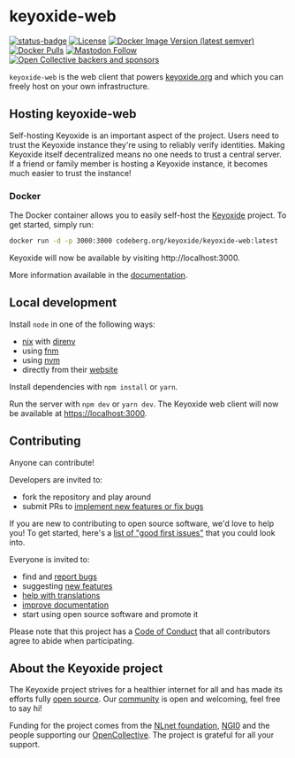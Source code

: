 # keyoxide-web

[![status-badge](https://ci.codeberg.org/api/badges/5919/status.svg)](https://ci.codeberg.org/repos/5919)
[![License](https://img.shields.io/badge/license-AGPL--v3-blue?style=flat)](https://codeberg.org/keyoxide/keyoxide-web/src/branch/main/LICENSE)
[![Docker Image Version (latest semver)](https://img.shields.io/docker/v/keyoxide/keyoxide?sort=semver&style=flat)](https://hub.docker.com/r/keyoxide/keyoxide)
[![Docker Pulls](https://img.shields.io/docker/pulls/keyoxide/keyoxide?style=flat)](https://hub.docker.com/r/keyoxide/keyoxide)
[![Mastodon Follow](https://img.shields.io/mastodon/follow/247838?domain=https%3A%2F%2Ffosstodon.org&style=flat)](https://fosstodon.org/@keyoxide)
[![Open Collective backers and sponsors](https://img.shields.io/opencollective/all/keyoxide?style=flat)](https://opencollective.com/keyoxide)

`keyoxide-web` is the web client that powers [keyoxide.org](https://keyoxide.org) and which you can freely host on your own infrastructure.

## Hosting keyoxide-web

Self-hosting Keyoxide is an important aspect of the project. Users need to trust the Keyoxide instance they're using to reliably verify identities. Making Keyoxide itself decentralized means no one needs to trust a central server. If a friend or family member is hosting a Keyoxide instance, it becomes much easier to trust the instance!

### Docker

The Docker container allows you to easily self-host the [Keyoxide](https://keyoxide.org) project. To get started, simply run:

```sh
docker run -d -p 3000:3000 codeberg.org/keyoxide/keyoxide-web:latest
```

Keyoxide will now be available by visiting http://localhost:3000.

More information available in the [documentation](https://docs.keyoxide.org/guides/self-hosting/).

## Local development

Install `node` in one of the following ways:

  - [nix](https://nixos.org/guides/install-nix.html) with [direnv](https://direnv.net/)
  - using [fnm](https://github.com/Schniz/fnm)
  - using [nvm](https://github.com/nvm-sh/nvm)
  - directly from their [website](https://nodejs.org/)

Install dependencies with `npm install` or `yarn`.

Run the server with `npm dev` or `yarn dev`. The Keyoxide web client will now be available at [https://localhost:3000](https://localhost:3000).

## Contributing

Anyone can contribute!

Developers are invited to:

- fork the repository and play around
- submit PRs to [implement new features or fix bugs](https://codeberg.org/keyoxide/keyoxide-web/issues)

If you are new to contributing to open source software, we'd love to help you! To get started, here's a [list of "good first issues"](https://codeberg.org/keyoxide/keyoxide-web/issues?q=&type=all&state=open&labels=183598) that you could look into.

Everyone is invited to:

- find and [report bugs](https://codeberg.org/keyoxide/keyoxide-web/issues/new/choose)
- suggesting [new features](https://codeberg.org/keyoxide/keyoxide-web/issues/new/choose)
- [help with translations](https://translate.codeberg.org/projects/keyoxide/)
- [improve documentation](https://codeberg.org/keyoxide/keyoxide-docs)
- start using open source software and promote it

Please note that this project has a [Code of Conduct](https://codeberg.org/keyoxide/web/src/branch/main/CODE_OF_CONDUCT.md) that all contributors agree to abide when participating.

## About the Keyoxide project

The Keyoxide project strives for a healthier internet for all and has made its efforts fully [open source](https://codeberg.org/keyoxide). Our [community](https://docs.keyoxide.org/community/) is open and welcoming, feel free to say hi!

Funding for the project comes from the [NLnet foundation](https://nlnet.nl/), [NGI0](https://www.ngi.eu/) and the people supporting our [OpenCollective](https://opencollective.com/keyoxide). The project is grateful for all your support.
